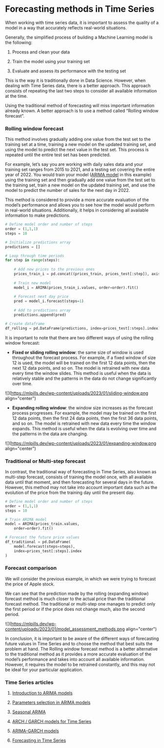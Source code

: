 # Forecasting methods in Time Series

When working with time series data, it is important to assess the quality of a model in a way that accurately reflects real-world situations.

Generally, the simplified process of building a Machine Learning model is the following:

1. Process and clean your data
    
2. Train the model using your training set
    
3. Evaluate and assess its performance with the testing set
    

This is the way it is traditionally done in Data Science. However, when dealing with Time Series data, there is a better approach. This approach consists of repeating the last two steps to consider all available information at the time.

Using the traditional method of forecasting will miss important information already known. A better approach is to use a method called “Rolling window forecast”.

### **Rolling window forecast**

This method involves gradually adding one value from the test set to the training set at a time, training a new model on the updated training set, and using the model to predict the next value in the test set. This process is repeated until the entire test set has been predicted.

For example, let’s say you are working with daily sales data and your training set ranges from 2015 to 2021, and a testing set covering the entire year of 2022. You would train your model ([ARIMA model](https://mlpills.dev/time-series/introduction-to-arima-models/) in this example) using the training set and then gradually add one value from the test set to the training set, train a new model on the updated training set, and use the model to predict the number of sales for the next day in 2022.

This method is considered to provide a more accurate evaluation of the model’s performance and allows you to see how the model would perform in real-world situations. Additionally, it helps in considering all available information to make predictions.

```python
# Define model order and number of steps
order = (1,1,1)
steps = 10

# Initialize predictions array
predictions = []

# Loop through time periods
for step in range(steps): 
    
    # Add new prices to the previous ones
    prices_train_i = pd.concat((prices_train, prices_test[:step]), axis=0)
    
    # Train new model
    model_i = ARIMA(prices_train_i.values, order=order).fit()
    
    # Forecast next day price
    pred = model_i.forecast(steps=1)
    
    # Add to predictions array
    predictions.append(pred)

# Create dataframe
df_rolling = pd.DataFrame(predictions, index=prices_test[:steps].index)
```

It is important to note that there are two different ways of using the rolling window forecast:

* **Fixed or sliding rolling window**: the same size of window is used throughout the forecast process. For example, if a fixed window of size 12 is used, the model will be trained on the first 12 data points, then the next 12 data points, and so on. The model is retrained with new data every time the window slides. This method is useful when the data is relatively stable and the patterns in the data do not change significantly over time.
    

![](https://mlpills.dev/wp-content/uploads/2023/01/sliding-window.png align="center")

* **Expanding rolling window**: the window size increases as the forecast process progresses. For example, the model may be trained on the first 12 data points, then the first 24 data points, then the first 36 data points, and so on. The model is retrained with new data every time the window expands. This method is useful when the data is evolving over time and the patterns in the data are changing.
    

![](https://mlpills.dev/wp-content/uploads/2023/01/expanding-window.png align="center")

### **Traditional or Multi-step forecast**

In contrast, the traditional way of forecasting in Time Series, also known as multi-step forecast, consists of training the model once, with all available data until that moment, and then forecasting for several days in the future. However, this method may not take into account important data such as the evolution of the price from the training day until the present day.

```python
# Define model order and number of steps
order = (1,1,1)
steps = 10

# Train ARIMA model
model = ARIMA(prices_train.values,
    order=order).fit()

# Forecast the future price values
df_traditional = pd.DataFrame(
    model.forecast(steps=steps),
    index=prices_test[:steps].index
)
```

### **Forecast comparison**

We will consider the previous example, in which we were trying to forecast the price of Apple stock.

We can see that the prediction made by the rolling (expanding window) forecast method is much closer to the actual price than the traditional forecast method. The traditional or multi-step one manages to predict only the first period or if the price does not change much, also the second period.

![](https://mlpills.dev/wp-content/uploads/2023/01/model_assessment_methods.png align="center")

In conclusion, it is important to be aware of the different ways of forecasting future values in Time Series and to choose the method that best suits the problem at hand. The Rolling window forecast method is a better alternative to the traditional method as it provides a more accurate evaluation of the model’s performance and takes into account all available information. However, it requires the model to be retrained constantly, and this may not be ideal for your particular application.

### **Time Series articles**

1. [Introduction to ARIMA models](https://mlpills.dev/time-series/introduction-to-arima-models/)
    
2. [Parameters selection in ARIMA models](https://mlpills.dev/time-series/parameters-selection-in-arima-models/)
    
3. [Seasonal ARIMA](https://mlpills.dev/time-series/seasonal-arima/)
    
4. [ARCH / GARCH models for Time Series](https://mlpills.dev/time-series/arch-garch-models-for-time-series/)
    
5. [ARIMA-GARCH models](https://mlpills.dev/time-series/arima-garch-models/)
    
6. [Forecasting in Time Series](https://mlpills.dev/time-series/forecasting-in-time-series/)